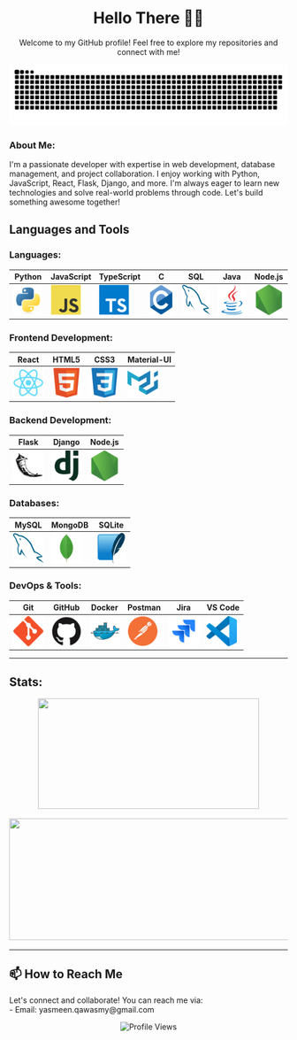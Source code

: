 <!-- Header Section -->
<h1 align="center">Hello There 🐱‍👤</h1>
<p align="center">Welcome to my GitHub profile!  Feel free to explore my repositories and connect with me!</p>

<!-- GitHub Snake -->
<p align="center">
  <img width="1000" src="assets/github-snake.svg" alt="snake"/>
</p>



### About Me:
I'm a passionate developer with expertise in web development, database management, and project collaboration. I enjoy working with Python, JavaScript, React, Flask, Django, and more. I'm always eager to learn new technologies and solve real-world problems through code. Let's build something awesome together!




## Languages and Tools

### Languages:
| Python | JavaScript | TypeScript | C | SQL | Java | Node.js |
|--------|------------|------------|---|-----|------|---------|
| <img src="https://github.com/devicons/devicon/blob/master/icons/python/python-original.svg" title="Python" alt="Python" width="55" height="55"/> | <img src="https://github.com/devicons/devicon/blob/master/icons/javascript/javascript-original.svg" title="JavaScript" alt="JavaScript" width="55" height="55"/> | <img src="https://github.com/devicons/devicon/blob/master/icons/typescript/typescript-original.svg" title="TypeScript" alt="TypeScript" width="55" height="55"/> | <img src="https://github.com/devicons/devicon/blob/master/icons/c/c-original.svg" title="C" alt="C" width="55" height="55"/> | <img src="https://github.com/devicons/devicon/blob/master/icons/mysql/mysql-original.svg" title="SQL" alt="SQL" width="55" height="55"/> | <img src="https://github.com/devicons/devicon/blob/master/icons/java/java-original.svg" title="Java" alt="Java" width="55" height="55"/> | <img src="https://github.com/devicons/devicon/blob/master/icons/nodejs/nodejs-original.svg" title="Node.js" alt="Node.js" width="55" height="55"/> |

### Frontend Development:
| React | HTML5 | CSS3 | Material-UI |
|-------|-------|------|-------------|
| <img src="https://github.com/devicons/devicon/blob/master/icons/react/react-original.svg" title="React" alt="React" width="55" height="55"/> | <img src="https://github.com/devicons/devicon/blob/master/icons/html5/html5-original.svg" title="HTML5" alt="HTML5" width="55" height="55"/> | <img src="https://github.com/devicons/devicon/blob/master/icons/css3/css3-original.svg" title="CSS3" alt="CSS3" width="55" height="55"/> | <img src="https://github.com/devicons/devicon/blob/master/icons/materialui/materialui-original.svg" title="Material-UI" alt="Material-UI" width="55" height="55"/> |

### Backend Development:
| Flask | Django | Node.js |
|-------|--------|---------|
| <img src="https://github.com/devicons/devicon/blob/master/icons/flask/flask-original.svg" title="Flask" alt="Flask" width="55" height="55"/> | <img src="https://github.com/devicons/devicon/blob/master/icons/django/django-plain.svg" title="Django" alt="Django" width="55" height="55"/> | <img src="https://github.com/devicons/devicon/blob/master/icons/nodejs/nodejs-original.svg" title="Node.js" alt="Node.js" width="55" height="55"/> |

### Databases:
| MySQL | MongoDB | SQLite |
|-------|---------|--------|
| <img src="https://github.com/devicons/devicon/blob/master/icons/mysql/mysql-original.svg" title="MySQL" alt="MySQL" width="55" height="55"/> | <img src="https://github.com/devicons/devicon/blob/master/icons/mongodb/mongodb-original.svg" title="MongoDB" alt="MongoDB" width="55" height="55"/> | <img src="https://github.com/devicons/devicon/blob/master/icons/sqlite/sqlite-original.svg" title="SQLite" alt="SQLite" width="55" height="55"/> |

### DevOps & Tools:
| Git | GitHub | Docker | Postman | Jira | VS Code |
|-----|--------|--------|---------|------|---------|
| <img src="https://github.com/devicons/devicon/blob/master/icons/git/git-original.svg" title="Git" alt="Git" width="55" height="55"/> | <img src="https://github.com/devicons/devicon/blob/master/icons/github/github-original.svg" title="GitHub" alt="GitHub" width="55" height="55"/> | <img src="https://github.com/devicons/devicon/blob/master/icons/docker/docker-original.svg" title="Docker" alt="Docker" width="55" height="55"/> | <img src="https://github.com/devicons/devicon/blob/master/icons/postman/postman-original.svg" title="Postman" alt="Postman" width="55" height="55"/> | <img src="https://github.com/devicons/devicon/blob/master/icons/jira/jira-original.svg" title="Jira" alt="Jira" width="55" height="55"/> | <img src="https://github.com/devicons/devicon/blob/master/icons/vscode/vscode-original.svg" title="VS Code" alt="VS Code" width="55" height="55"/> |


---

## Stats:
<p align="center">
  <img width="400" height="200" src="https://github-readme-stats.vercel.app/api/top-langs/?username=yasmeenq&size_weight=0.0005&count_weight=0.3&layout=compact&theme=vision-friendly-dark">
</p>

<p align="center">
  <img width="800" height="220" src="https://streak-stats.demolab.com?user=yasmeenq&theme=highcontrast&hide_border=true&border_radius=5&card_width=800">
</p>

---


<!-- How to Reach Me Section -->
<h2 align="left">📫 How to Reach Me</h2>
<p>
  Let's connect and collaborate! You can reach me via:
  <br>
  - Email: yasmeen.qawasmy@gmail.com
</p>


<div align="center">
  <img src="https://komarev.com/ghpvc/?username=yasmeenq&style=for-the-badge&color=orange" alt="Profile Views"/>
</div>

